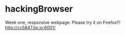 # hackingBrowser


Week one, responsive webpage: 
Please try it on Firefox!!!
http://cc5847.itp.io:6001/

